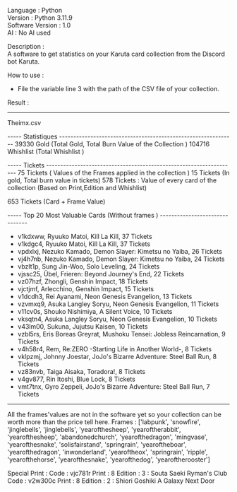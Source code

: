 Language : Python  
Version : Python 3.11.9  
Software Version : 1.0  
AI : No AI used   
   
Description :   
A software to get statistics on your Karuta card collection from the Discord bot Karuta.   
   
How to use :   
- File the variable line 3 with the path of the CSV file of your collection.

Result :   
 
---------------------------------------------------------------------------------
 
Theimx.csv
 
----- Statistiques --------------------------------------------------------------
39330  Gold (Total Gold, Total Burn Value of the Collection )
104716  Whishlist (Total Whishlist )
 
----- Tickets -------------------------------------------------------------------
75  Tickets ( Values of the Frames applied in the collection )
15 Tickets (In gold, Total burn value in tickets)
578 Tickets : Value of every card of the collection (Based on Print,Edition and Whishlist)
 
653   Tickets (Card + Frame Value)
 
----- Top 20 Most Valuable Cards (Without frames ) -------------------------------

- v1kdxww, Ryuuko Matoi, Kill La Kill, 37 Tickets
- v1kdgc4, Ryuuko Matoi, Kill La Kill, 37 Tickets
- vpdxlxj, Nezuko Kamado, Demon Slayer: Kimetsu no Yaiba, 26 Tickets
- vj4h7nb, Nezuko Kamado, Demon Slayer: Kimetsu no Yaiba, 24 Tickets
- vbzlt1p, Sung Jin-Woo, Solo Leveling, 24 Tickets
- vjssc25, Übel, Frieren: Beyond Journey's End, 22 Tickets
- vz07hzf, Zhongli, Genshin Impact, 18 Tickets
- vjctjmf, Arlecchino, Genshin Impact, 15 Tickets
- v1dcdh3, Rei Ayanami, Neon Genesis Evangelion, 13 Tickets
- vzvmxq9, Asuka Langley Soryu, Neon Genesis Evangelion, 11 Tickets
- v11cv0s, Shouko Nishimiya, A Silent Voice, 10 Tickets
- vksqtn4, Asuka Langley Soryu, Neon Genesis Evangelion, 10 Tickets
- v43lm00, Sukuna, Jujutsu Kaisen, 10 Tickets
- vzbl5rs, Eris Boreas Greyrat, Mushoku Tensei: Jobless Reincarnation, 9 Tickets
- v4h58r4, Rem, Re:ZERO -Starting Life in Another World-, 8 Tickets
- vklpzmj, Johnny Joestar, JoJo's Bizarre Adventure: Steel Ball Run, 8 Tickets
- vz83nvb, Taiga Aisaka, Toradora!, 8 Tickets
- v4gv877, Rin Itoshi, Blue Lock, 8 Tickets
- vmt7tnx, Gyro Zeppeli, JoJo's Bizarre Adventure: Steel Ball Run, 7 Tickets

---------------------------------------------------------------------------------
All the frames'values are not in the software yet so your collection can be worth more than the price tell here.
Frames :  ['labpunk', 'snowfire', 'jinglebells', 'jinglebells', 'yearofthesheep', 'yearoftherabbit', 'yearofthesheep', 'abandonedchurch', 'yearofthedragon', 'mingvase', 'yearofthesnake', 'solisfairstand', 'springrain', 'yearoftheboar', 'yearofthedragon', 'inwonderland', 'yearoftheox', 'springrain', 'ripple', 'yearofthehorse', 'yearofthesnake', 'yearofthedog', 'yearoftherooster']

Special Print :
Code : vjc781r Print : 8 Edition : 3 : Souta Saeki Ryman's Club
Code : v2w300c Print : 8 Edition : 2 : Shiori Goshiki A Galaxy Next Door   
